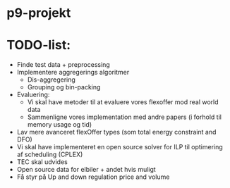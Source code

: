 # p9-projekt
# TODO-list:
- Finde test data + preprocessing
- Implementere aggregerings algoritmer
    - Dis-aggregering
    - Grouping og bin-packing
- Evaluering:
    - Vi skal have metoder til at evaluere vores flexoffer mod real world data
    - Sammenligne vores implementation med andre papers (i forhold til memory usage og tid)
- Lav mere avanceret flexOffer types (som total energy constraint and DFO)
- Vi skal have implementeret en open source solver for ILP til optimering af scheduling (CPLEX)
- TEC skal udvides
- Open source data for elbiler + andet hvis muligt
- Få styr på Up and down regulation price and volume